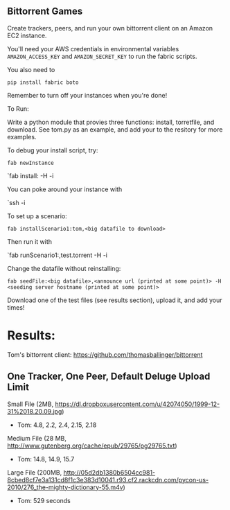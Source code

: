 Bittorrent Games
----------------

Create trackers, peers, and run your own bittorrent client on an Amazon EC2 instance.

You'll need your AWS credentials in environmental variables
`AMAZON_ACCESS_KEY` and `AMAZON_SECRET_KEY`
to run the fabric scripts.

You also need to

`pip install fabric boto`

Remember to turn off your instances when you're done!


To Run:


Write a python module that provies three functions: install, torretfile, and download. See tom.py as an example, and add your to the resitory for more examples.

To debug your install script, try:

`fab newInstance`

`fab install:<yourModuleNameHere> -H <hostname from prev command> -i <key filename from prev command>

You can poke around your instance with

`ssh <hostname from prev command> -i <key filename from prev command>



To set up a scenario:

`fab installScenario1:tom,<big datafile to download>`

Then run it with

`fab runScenario1:<username>,test.torrent -H <hostname from prev command> -i <key filename from prev command>

Change the datafile without reinstalling:

`fab seedFile:<big datafile>,<announce url (printed at some point)> -H <seeding server hostname (printed at some point)>`

Download one of the test files (see results section), upload it, and add your times!

Results:
========

Tom's bittorrent client: https://github.com/thomasballinger/bittorrent

One Tracker, One Peer, Default Deluge Upload Limit
--------------------------------------------------

Small File (2MB, https://dl.dropboxusercontent.com/u/42074050/1999-12-31%2018.20.09.jpg)

* Tom: 4.8, 2.2, 2.4, 2.15, 2.18

Medium File (28 MB, http://www.gutenberg.org/cache/epub/29765/pg29765.txt)

* Tom: 14.8, 14.9, 15.7

Large File (200MB, http://05d2db1380b6504cc981-8cbed8cf7e3a131cd8f1c3e383d10041.r93.cf2.rackcdn.com/pycon-us-2010/276_the-mighty-dictionary-55.m4v)

* Tom: 529 seconds

